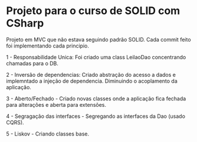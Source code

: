 # Projeto para o curso de SOLID com CSharp

Projeto em MVC que não estava seguindo padrão SOLID. Cada commit feito foi implementando cada principio.

1 - Responsabilidade Unica: Foi criado uma class LeilaoDao concentrando chamadas para o DB.

2 - Inversão de dependencias: Criado abstração do acesso a dados e implemntado a injeção de dependencia. Diminuindo o acoplamento da aplicação.

3 - Aberto/Fechado - Criado novas classes onde a aplicação fica fechada para alterações e aberta para extensões.

4 - Segragação das interfaces - Segregando as interfaces da Dao (usado CQRS).

5 - Liskov - Criando classes base.
